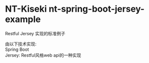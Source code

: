 # NT-Kiseki nt-spring-boot-jersey-example
Restful Jersey 实现的标准例子  

由以下技术实现:  
Spring Boot  
Jersey: Restful风格web api的一种实现
  

